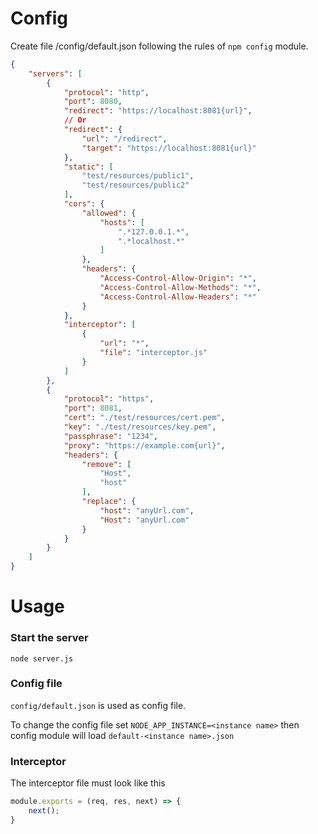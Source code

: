 # Config

Create file <node module project root>/config/default.json following the rules of `npm config` module.

```json
{
    "servers": [
        {
            "protocol": "http",
            "port": 8080,
            "redirect": "https://localhost:8081{url}",
            // Or
            "redirect": {
                "url": "/redirect",
                "target": "https://localhost:8081{url}"
            },
            "static": [
                "test/resources/public1",
                "test/resources/public2"
            ],
            "cors": {
                "allowed": {
                    "hosts": [
                        ".*127.0.0.1.*",
                        ".*localhost.*"
                    ]
                },
                "headers": {
                    "Access-Control-Allow-Origin": "*",
                    "Access-Control-Allow-Methods": "*",
                    "Access-Control-Allow-Headers": "*"
                }
            },
            "interceptor": [
                {
                    "url": "*",
                    "file": "interceptor.js"
                }
            ]
        },
        {
            "protocol": "https",
            "port": 8081,
            "cert": "./test/resources/cert.pem",
            "key": "./test/resources/key.pem",
            "passphrase": "1234",
            "proxy": "https://example.com{url}",
            "headers": {
                "remove": [
                    "Host",
                    "host"
                ],
                "replace": {
                    "host": "anyUrl.com",
                    "Host": "anyUrl.com"
                }
            }
        }
    ]
}
```
# Usage

### Start the server
`node server.js`

### Config file
`config/default.json` is used as config file.

To change the config file set `NODE_APP_INSTANCE=<instance name>`
then config module will load `default-<instance name>.json`

### Interceptor
The interceptor file must look like this

```js
module.exports = (req, res, next) => {
    next();
}
```